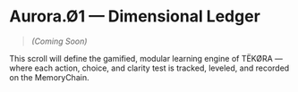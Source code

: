 # Aurora.Ø1 — Dimensional Ledger

> *(Coming Soon)*

This scroll will define the gamified, modular learning engine of TËKØRA — where each action, choice, and clarity test is tracked, leveled, and recorded on the MemoryChain.